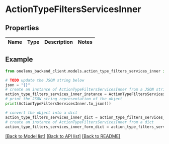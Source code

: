 # ActionTypeFiltersServicesInner


## Properties

Name | Type | Description | Notes
------------ | ------------- | ------------- | -------------

## Example

```python
from onelens_backend_client.models.action_type_filters_services_inner import ActionTypeFiltersServicesInner

# TODO update the JSON string below
json = "{}"
# create an instance of ActionTypeFiltersServicesInner from a JSON string
action_type_filters_services_inner_instance = ActionTypeFiltersServicesInner.from_json(json)
# print the JSON string representation of the object
print(ActionTypeFiltersServicesInner.to_json())

# convert the object into a dict
action_type_filters_services_inner_dict = action_type_filters_services_inner_instance.to_dict()
# create an instance of ActionTypeFiltersServicesInner from a dict
action_type_filters_services_inner_form_dict = action_type_filters_services_inner.from_dict(action_type_filters_services_inner_dict)
```
[[Back to Model list]](../README.md#documentation-for-models) [[Back to API list]](../README.md#documentation-for-api-endpoints) [[Back to README]](../README.md)


